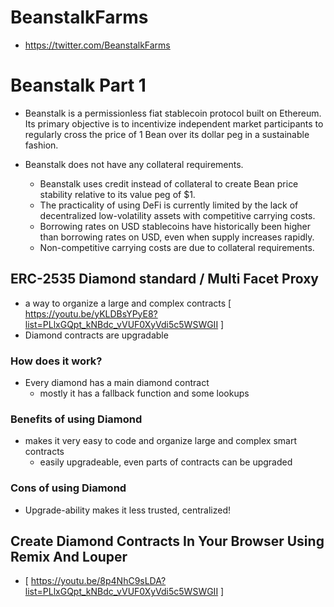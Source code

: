 # BeanstalkFarms
- https://twitter.com/BeanstalkFarms

# Beanstalk Part 1

- Beanstalk is a permissionless fiat stablecoin protocol built on Ethereum. Its primary objective is to incentivize independent market participants to regularly cross the price of 1 Bean over its dollar peg in a sustainable fashion.
  
- Beanstalk does not have any collateral requirements.
    - Beanstalk uses credit instead of collateral to create Bean price stability relative to its value peg of $1. 
    - The practicality of using DeFi is currently limited by the lack of decentralized low-volatility assets with competitive carrying costs.
    - Borrowing rates on USD stablecoins have historically been higher than borrowing rates on USD, even when supply increases rapidly. 
    - Non-competitive carrying costs are due to collateral requirements.
    
## ERC-2535 Diamond standard / Multi Facet Proxy
- a way to organize a large and complex contracts [ https://youtu.be/yKLDBsYPyE8?list=PLlxGQpt_kNBdc_vVUF0XyVdi5c5WSWGII ]
- Diamond contracts are upgradable

### How does it work?
- Every diamond has a main diamond contract
    - mostly it has a fallback function and some lookups
### Benefits of using Diamond
- makes it very easy to code and organize large and complex smart contracts
    - easily upgradeable, even parts of contracts can be upgraded
    
### Cons of using Diamond
- Upgrade-ability makes it less trusted, centralized!

## Create Diamond Contracts In Your Browser Using Remix And Louper

- [ https://youtu.be/8p4NhC9sLDA?list=PLlxGQpt_kNBdc_vVUF0XyVdi5c5WSWGII ]